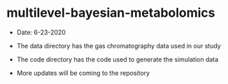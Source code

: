 # multilevel-bayesian-metabolomics

* Date: 6-23-2020
* The data directory has the gas chromatography data used in our study
* The code directory has the code used to generate the simulation data

* More updates will be coming to the repository
